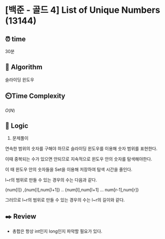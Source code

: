 # [백준 - 골드 4] List of Unique Numbers (13144)
 
## ⏰  **time**

30분

## :pushpin: **Algorithm**

슬라이딩 윈도우

## ⏲️**Time Complexity**

$O(N)$

## :round_pushpin: **Logic**

1. 문제풀이

연속한 범위의 숫자를 구해야 하므로 슬라이딩 윈도우를 이용해 숫자 범위를 표현한다.

이때 중복되는 수가 있으면 안되므로 지속적으로 윈도우 안의 숫자를 탐색해야한다.

이 때 윈도우 안의 숫자들을 Set을 이용해 저장하여 탐색 시간을 줄인다.

l~r의 범위로 만들 수 있는 경우의 수는 다음과 같다.

{num[l]} ,{num[l],num[l+1]} .. {num[l],num[l+1] ... num[r-1],num[r]}

그러므로 l~r의 범위로 만들 수 있는 경우의 수는 l~r의 길이와 같다.

## :black_nib: **Review**
- 총합은 항상 int인지 long인지 파악할 필요가 있다.